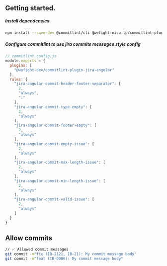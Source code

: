 ## Getting started.

##### Install dependencies

```bash
npm install --save-dev @commitlint/cli @wefight-nico.lp/commitlint-plugin-jira-angular 
```

##### Configure commitlint to use jira commits messages style config

```js
// commitlint.config.js
module.exports = {
  plugins: [
    "@wefight-dev/commitlint-plugin-jira-angular"
  ],
  rules: {
    "jira-angular-commit-header-footer-separator": [
      2,
      "always",
      ":"
    ],
    "jira-angular-commit-type-empty": [
      2,
      "always"
    ],
    "jira-angular-commit-footer-empty": [
      2,
      "always"
    ],
    "jira-angular-commit-empty-issue": [
      2,
      "always"
    ],
    "jira-angular-commit-max-length-issue": [
      2,
      "always"
    ],
    "jira-angular-commit-min-length-issue": [
      2,
      "always"
    ],
    "jira-angular-commit-valid-issue": [
      2,
      "always"
    ]
  }
}
```

## Allow commits

```bash
// ✅ Allowed commit messages
git commit -m"fix (IB-2121, IB-21): My commit message body"
git commit -m"feat (IB-0000): My commit message body"
```